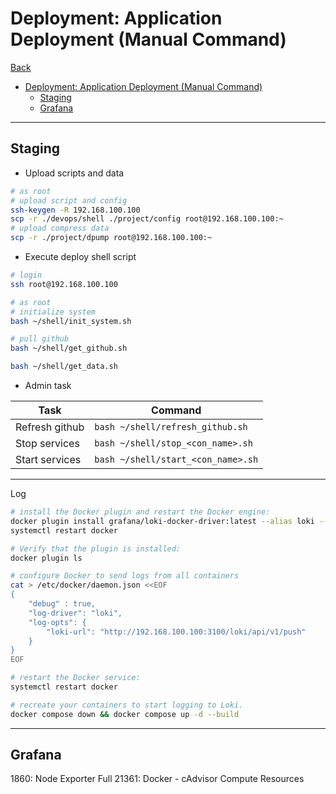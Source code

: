 # Deployment: Application Deployment (Manual Command)

[Back](../../README.md)

- [Deployment: Application Deployment (Manual Command)](#deployment-application-deployment-manual-command)
  - [Staging](#staging)
  - [Grafana](#grafana)

---

## Staging

- Upload scripts and data

```sh
# as root
# upload script and config
ssh-keygen -R 192.168.100.100
scp -r ./devops/shell ./project/config root@192.168.100.100:~
# upload compress data
scp -r ./project/dpump root@192.168.100.100:~
```

- Execute deploy shell script

```sh
# login
ssh root@192.168.100.100

# as root
# initialize system
bash ~/shell/init_system.sh

# pull github
bash ~/shell/get_github.sh

bash ~/shell/get_data.sh
```

- Admin task

| Task           | Command                            |
| -------------- | ---------------------------------- |
| Refresh github | `bash ~/shell/refresh_github.sh`   |
| Stop services  | `bash ~/shell/stop_<con_name>.sh`  |
| Start services | `bash ~/shell/start_<con_name>.sh` |

---

Log

```sh
# install the Docker plugin and restart the Docker engine:
docker plugin install grafana/loki-docker-driver:latest --alias loki --grant-all-permissions
systemctl restart docker

# Verify that the plugin is installed:
docker plugin ls

# configure Docker to send logs from all containers
cat > /etc/docker/daemon.json <<EOF
{
    "debug" : true,
    "log-driver": "loki",
    "log-opts": {
        "loki-url": "http://192.168.100.100:3100/loki/api/v1/push"
    }
}
EOF

# restart the Docker service:
systemctl restart docker

# recreate your containers to start logging to Loki.
docker compose down && docker compose up -d --build
```

---

## Grafana

1860: Node Exporter Full
21361: Docker - cAdvisor Compute Resources